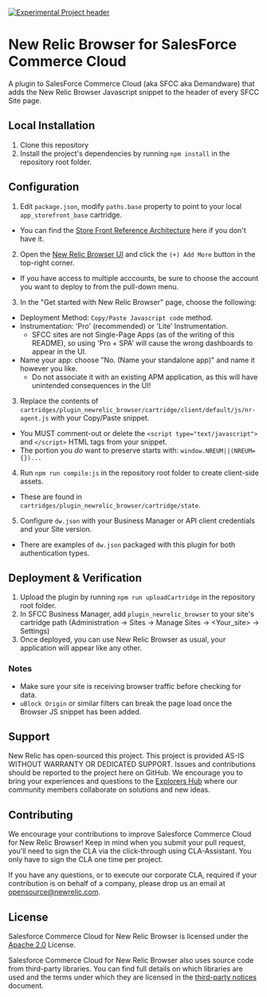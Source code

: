[![Experimental Project header](https://github.com/newrelic/opensource-website/raw/master/src/images/categories/Experimental.png)](https://opensource.newrelic.com/oss-category/#experimental)

# New Relic Browser for SalesForce Commerce Cloud

A plugin to SalesForce Commerce Cloud (aka SFCC aka Demandware) that adds the New Relic Browser Javascript snippet to the header of every SFCC Site page.

## Local Installation

1. Clone this repository
2. Install the project's dependencies by running `npm install` in the repository root folder.

## Configuration
1. Edit `package.json`, modify `paths.base` property to point to your local `app_storefront_base` cartridge.
  - You can find the [Store Front Reference Architecture](https://github.com/SalesforceCommerceCloud/storefront-reference-architecture) here if you don't have it.
2. Open the [New Relic Browser UI](https://one.newrelic.com/launcher/browser-nr1.browser-home) and click the `(+) Add More` button in the top-right corner.
  - If you have access to multiple acccounts, be sure to choose the account you want to deploy to from the pull-down menu.
3. In the "Get started with New Relic Browser" page, choose the following:
  - Deployment Method: `Copy/Paste Javascript code` method.
  - Instrumentation: 'Pro' (recommended) or 'Lite' Instrumentation.
    - SFCC sites are not Single-Page Apps (as of the writing of this README), so using 'Pro + SPA' will cause the wrong dashboards to appear in the UI.
  - Name your app: choose "No. (Name your standalone app)" and name it however you like.
    - Do not associate it with an existing APM application, as this will have unintended consequences in the UI!
3. Replace the contents of `cartridges/plugin_newrelic_browser/cartridge/client/default/js/nr-agent.js` with your Copy/Paste snippet.
  - You MUST comment-out or delete the `<script type="text/javascript">` and `</script>` HTML tags from your snippet. 
  - The portion you *do* want to preserve starts with: `window.NREUM||(NREUM={})...`
4. Run `npm run compile:js` in the repository root folder to create client-side assets.
  - These are found in `cartridges/plugin_newrelic_browser/cartridge/state`.
5. Configure `dw.json` with your Business Manager or API client credentials and your Site version.
  - There are examples of `dw.json` packaged with this plugin for both authentication types.

## Deployment & Verification
1. Upload the plugin by running `npm run uploadCartridge` in the repository root folder.
2. In SFCC Business Manager, add `plugin_newrelic_browser` to your site's cartridge path (Administration -> Sites -> Manage Sites -> <Your_site> -> Settings)
3. Once deployed, you can use New Relic Browser as usual, your application will appear like any other.

### Notes
- Make sure your site is receiving browser traffic before checking for data.
- `uBlock Origin` or similar filters can break the page load once the Browser JS snippet has been added.

## Support
New Relic has open-sourced this project. This project is provided AS-IS WITHOUT WARRANTY OR DEDICATED SUPPORT. Issues and contributions should be reported to the project here on GitHub. We encourage you to bring your experiences and questions to the [Explorers Hub](https://discuss.newrelic.com) where our community members collaborate on solutions and new ideas.

## Contributing

We encourage your contributions to improve Salesforce Commerce Cloud for New Relic Browser! Keep in mind when you submit your pull request, you'll need to sign the CLA via the click-through using CLA-Assistant. You only have to sign the CLA one time per project.

If you have any questions, or to execute our corporate CLA, required if your contribution is on behalf of a company, please drop us an email at opensource@newrelic.com.

## License

Salesforce Commerce Cloud for New Relic Browser is licensed under the [Apache 2.0](http://apache.org/licenses/LICENSE-2.0.txt) License.

Salesforce Commerce Cloud for New Relic Browser also uses source code from third-party libraries. You can find full details on which libraries are used and the terms under which they are licensed in the [third-party notices](./THIRD_PARTY_NOTICES.md) document.
